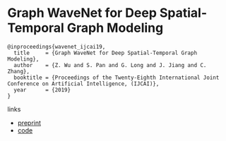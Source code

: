 # Graph WaveNet for Deep Spatial-Temporal Graph Modeling

```
@inproceedings{wavenet_ijcai19,
  title     = {Graph WaveNet for Deep Spatial-Temporal Graph Modeling},
  author    = {Z. Wu and S. Pan and G. Long and J. Jiang and C. Zhang},
  booktitle = {Proceedings of the Twenty-Eighth International Joint Conference on Artificial Intelligence, (IJCAI)},            
  year      = {2019}
}
```

links
- [preprint](https://shiruipan.github.io/pdf/IJCAI-19-graph-wavenet.pdf)
- [code](https://github.com/nnzhan/Graph-WaveNet)
